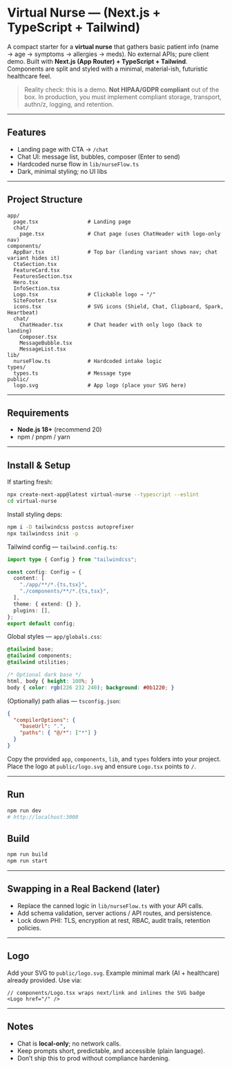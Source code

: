 # Virtual Nurse — (Next.js + TypeScript + Tailwind)

A compact starter for a **virtual nurse** that gathers basic patient info (name → age → symptoms → allergies → meds). No external APIs; pure client demo. Built with **Next.js (App Router) + TypeScript + Tailwind**. Components are split and styled with a minimal, material-ish, futuristic healthcare feel.

> Reality check: this is a demo. **Not HIPAA/GDPR compliant** out of the box. In production, you must implement compliant storage, transport, authn/z, logging, and retention.

---

## Features

* Landing page with CTA → `/chat`
* Chat UI: message list, bubbles, composer (Enter to send)
* Hardcoded nurse flow in `lib/nurseFlow.ts`
* Dark, minimal styling; no UI libs

---

## Project Structure

```
app/
  page.tsx                # Landing page
  chat/
    page.tsx              # Chat page (uses ChatHeader with logo-only nav)
components/
  AppBar.tsx              # Top bar (landing variant shows nav; chat variant hides it)
  CtaSection.tsx
  FeatureCard.tsx
  FeaturesSection.tsx
  Hero.tsx
  InfoSection.tsx
  Logo.tsx                # Clickable logo → "/"
  SiteFooter.tsx
  icons.tsx               # SVG icons (Shield, Chat, Clipboard, Spark, Heartbeat)
  chat/
    ChatHeader.tsx        # Chat header with only logo (back to landing)
    Composer.tsx
    MessageBubble.tsx
    MessageList.tsx
lib/
  nurseFlow.ts            # Hardcoded intake logic
types/
  types.ts                # Message type
public/
  logo.svg                # App logo (place your SVG here)
```

---

## Requirements

* **Node.js 18+** (recommend 20)
* npm / pnpm / yarn

---

## Install & Setup

If starting fresh:

```bash
npx create-next-app@latest virtual-nurse --typescript --eslint
cd virtual-nurse
```

Install styling deps:

```bash
npm i -D tailwindcss postcss autoprefixer
npx tailwindcss init -p
```

Tailwind config — `tailwind.config.ts`:

```ts
import type { Config } from "tailwindcss";

const config: Config = {
  content: [
    "./app/**/*.{ts,tsx}",
    "./components/**/*.{ts,tsx}",
  ],
  theme: { extend: {} },
  plugins: [],
};
export default config;
```

Global styles — `app/globals.css`:

```css
@tailwind base;
@tailwind components;
@tailwind utilities;

/* Optional dark base */
html, body { height: 100%; }
body { color: rgb(226 232 240); background: #0b1220; }
```

(Optionally) path alias — `tsconfig.json`:

```json
{
  "compilerOptions": {
    "baseUrl": ".",
    "paths": { "@/*": ["*"] }
  }
}
```

Copy the provided `app`, `components`, `lib`, and `types` folders into your project.
Place the logo at `public/logo.svg` and ensure `Logo.tsx` points to `/`.

---

## Run

```bash
npm run dev
# http://localhost:3000
```

## Build

```bash
npm run build
npm run start
```

---

## Swapping in a Real Backend (later)

* Replace the canned logic in `lib/nurseFlow.ts` with your API calls.
* Add schema validation, server actions / API routes, and persistence.
* Lock down PHI: TLS, encryption at rest, RBAC, audit trails, retention policies.

---

## Logo

Add your SVG to `public/logo.svg`. Example minimal mark (AI + healthcare) already provided. Use via:

```tsx
// components/Logo.tsx wraps next/link and inlines the SVG badge
<Logo href="/" />
```

---

## Notes

* Chat is **local-only**; no network calls.
* Keep prompts short, predictable, and accessible (plain language).
* Don’t ship this to prod without compliance hardening.

